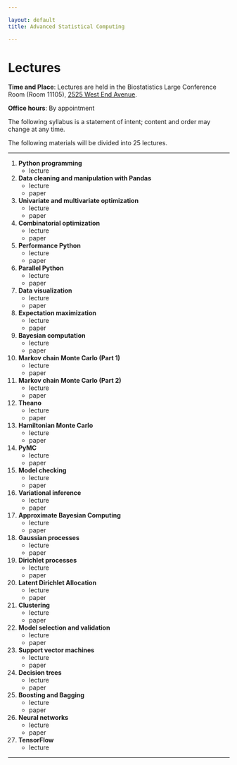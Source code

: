 ```yaml
---

layout: default
title: Advanced Statistical Computing

---
```


# Lectures

**Time and Place**: Lectures are held in the Biostatistics Large Conference Room (Room 11105), [2525 West End Avenue](http://bit.ly/17y9ZxH).

**Office hours**: By appointment

The following syllabus is a statement of intent; content and order may change at any time.

The following materials will be divided into 25 lectures.

---

1. **Python programming**
    - lecture
1. **Data cleaning and manipulation with Pandas**
    - lecture
    - paper
1. **Univariate and multivariate optimization**
    - lecture
    - paper
1. **Combinatorial optimization**
    - lecture
    - paper
1. **Performance Python**
    - lecture
    - paper
1. **Parallel Python**
    - lecture 
    - paper
1. **Data visualization**
    - lecture
    - paper
1. **Expectation maximization**
    - lecture
    - paper
1. **Bayesian computation**
    - lecture
    - paper
1. **Markov chain Monte Carlo (Part 1)**
    - lecture
    - paper
1. **Markov chain Monte Carlo (Part 2)**
    - lecture
    - paper
1. **Theano**
    - lecture
    - paper
1. **Hamiltonian Monte Carlo**
    - lecture
    - paper
1. **PyMC**
    - lecture
    - paper
1. **Model checking**
    - lecture
    - paper
1. **Variational inference**
    - lecture
    - paper
1. **Approximate Bayesian Computing**
    - lecture
    - paper
1. **Gaussian processes**
    - lecture
    - paper
1. **Dirichlet processes**
    - lecture
    - paper
1. **Latent Dirichlet Allocation**
    - lecture
    - paper
1. **Clustering**
    - lecture
    - paper
1. **Model selection and validation**
    - lecture
    - paper
1. **Support vector machines**
    - lecture
    - paper
1. **Decision trees**
    - lecture
    - paper
1. **Boosting and Bagging**
    - lecture
    - paper
1. **Neural networks**
    - lecture
    - paper
1. **TensorFlow**
    - lecture

---

